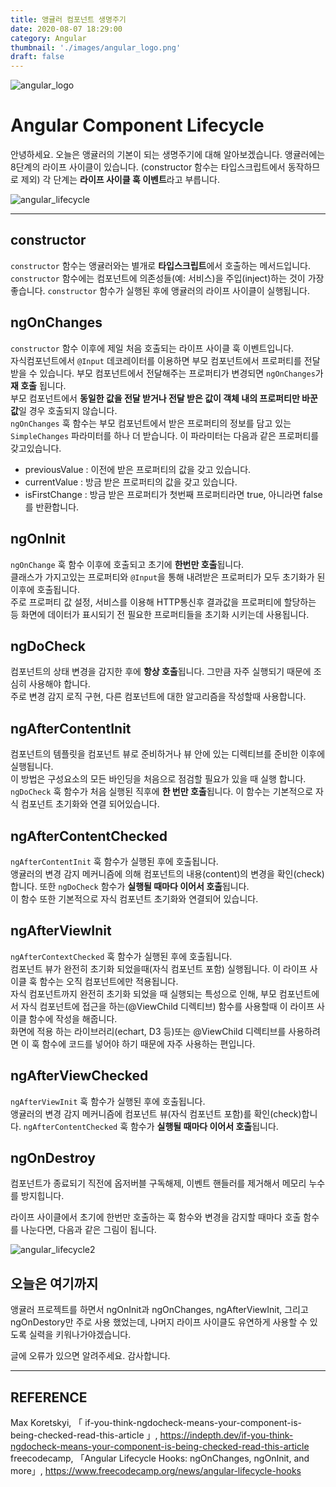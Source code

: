 ```yaml
---
title: 앵귤러 컴포넌트 생명주기
date: 2020-08-07 18:29:00
category: Angular
thumbnail: './images/angular_logo.png'
draft: false
---
```


![angular_logo](./images/angular_logo.png)


# Angular Component Lifecycle

안녕하세요. 오늘은 앵귤러의 기본이 되는 생명주기에 대해 알아보겠습니다.
앵귤러에는 8단계의 라이프 사이클이 있습니다. (constructor 함수는 타입스크립트에서 동작하므로 제외) 각 단계는 **라이프 사이클 훅 이벤트**라고 부릅니다.


![angular_lifecycle](./images/angular_lifecycle.png)


---
## constructor
`constructor` 함수는 앵귤러와는 별개로 **타입스크립트**에서 호출하는 메서드입니다.  
`constructor` 함수에는 컴포넌트에 의존성들(예: 서비스)을 주입(inject)하는 것이 가장 좋습니다. `constructor` 함수가 실행된 후에 앵귤러의 라이프 사이클이 실행됩니다.

## ngOnChanges
`constructor` 함수 이후에 제일 처음 호출되는 라이프 사이클 훅 이벤트입니다.  
자식컴포넌트에서 `@Input` 데코레이터를 이용하면 부모 컴포넌트에서 프로퍼티를 전달 받을 수 있습니다. 부모 컴포넌트에서 전달해주는 프로퍼티가 변경되면 `ngOnChanges`가 **재 호출** 됩니다.  
부모 컴포넌트에서 **동일한 값을 전달 받거나 전달 받은 값이 객체 내의 프로퍼티만 바꾼 값**일 경우 호출되지 않습니다.  
`ngOnChanges` 훅 함수는 부모 컴포넌트에서 받은 프로퍼티의 정보를 담고 있는 `SimpleChanges` 파라미터를 하나 더 받습니다. 이 파라미터는 다음과 같은 프로퍼티를 갖고있습니다.


- previousValue : 이전에 받은 프로퍼티의 값을 갖고 있습니다.
- currentValue : 방금 받은 프로퍼티의 값을 갖고 있습니다.
- isFirstChange : 방금 받은 프로퍼티가 첫번째 프로퍼티라면 true, 아니라면 false를 반환합니다.

## ngOnInit
`ngOnChange` 훅 함수 이후에 호출되고 초기에 **한번만 호출**됩니다.  
클래스가 가지고있는 프로퍼티와 `@Input`을 통해 내려받은 프로퍼티가 모두 초기화가 된 이후에 호출됩니다.  
주로 프로퍼티 값 설정, 서비스를 이용해 HTTP통신후 결과값을 프로퍼티에 할당하는 등 화면에 데이터가 표시되기 전 필요한 프로퍼티들을 초기화 시키는데 사용됩니다.


## ngDoCheck

컴포넌트의 상태 변경을 감지한 후에 **항상 호출**됩니다. 그만큼 자주 실행되기 때문에 조심히 사용해야 합니다.  
주로 변경 감지 로직 구현, 다른 컴포넌트에 대한 알고리즘을 작성할때 사용합니다.

## ngAfterContentInit
컴포넌트의 템플릿을 컴포넌트 뷰로 준비하거나 뷰 안에 있는 디렉티브를 준비한 이후에 실행됩니다.  
이 방법은 구성요소의 모든 바인딩을 처음으로 점검할 필요가 있을 때 실행 합니다.  
`ngDoCheck` 훅 함수가 처음 실행된 직후에 **한 번만 호출**됩니다. 이 함수는 기본적으로 자식 컴포넌트 초기화와 연결 되어있습니다.


## ngAfterContentChecked
`ngAfterContentInit` 훅 함수가 실행된 후에 호출됩니다.  
앵귤러의 변경 감지 메커니즘에 의해 컴포넌트의 내용(content)의 변경을 확인(check)합니다. 또한 `ngDoCheck` 함수가 **실행될 때마다 이어서 호출**됩니다.  
이 함수 또한 기본적으로 자식 컴포넌트 초기화와 연결되어 있습니다.

## ngAfterViewInit
`ngAfterContextChecked` 훅 함수가 실행된 후에 호출됩니다.  
컴포넌트 뷰가 완전히 초기화 되었을때(자식 컴포넌트 포함) 실행됩니다. 이 라이프 사이클 훅 함수는 오직 컴포넌트에만 적용됩니다.  
자식 컴포넌트까지 완전히 초기화 되었을 때 실행되는 특성으로 인해, 부모 컴포넌트에서 자식 컴포넌트에 접근을 하는(@ViewChild 디렉티브) 함수를 사용할때 이 라이프 사이클 함수에 작성을 해줍니다.  
화면에 적용 하는 라이브러리(echart, D3 등)또는 @ViewChild 디렉티브를 사용하려면 이 훅 함수에 코드를 넣어야 하기 때문에 자주 사용하는 편입니다.

## ngAfterViewChecked
`ngAfterViewInit` 훅 함수가 실행된 후에 호출됩니다.  
앵귤러의 변경 감지 메커니즘에 컴포넌트 뷰(자식 컴포넌트 포함)를 확인(check)합니다. `ngAfterContentChecked` 훅 함수가 **실행될 때마다 이어서 호출**됩니다.

## ngOnDestroy
컴포넌트가 종료되기 직전에 옵저버블 구독해제, 이벤트 핸들러를 제거해서 메모리 누수를 방지힙니다. 

라이프 사이클에서 초기에 한번만 호출하는 훅 함수와 변경을 감지할 때마다 호출 함수를 나눈다면, 다음과 같은 그림이 됩니다.

![angular_lifecycle2](./images/angular_lifecycle2.png)


## 오늘은 여기까지
앵귤러 프로젝트를 하면서 ngOnInit과 ngOnChanges, ngAfterViewInit, 그리고 ngOnDestory만 주로 사용 했었는데, 나머지 라이프 사이클도 유연하게 사용할 수 있도록 실력을 키워나가야겠습니다. 


글에 오류가 있으면 알려주세요. 감사합니다.

---

## REFERENCE

Max Koretskyi, 「 if-you-think-ngdocheck-means-your-component-is-being-checked-read-this-article 」, https://indepth.dev/if-you-think-ngdocheck-means-your-component-is-being-checked-read-this-article  
freecodecamp, 「Angular Lifecycle Hooks: ngOnChanges, ngOnInit, and more」, https://www.freecodecamp.org/news/angular-lifecycle-hooks
